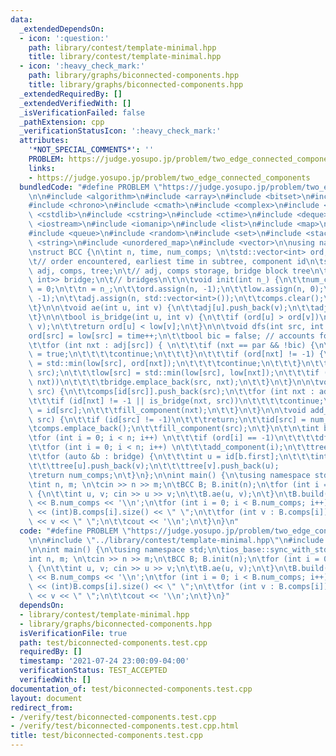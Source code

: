 ```yaml
---
data:
  _extendedDependsOn:
  - icon: ':question:'
    path: library/contest/template-minimal.hpp
    title: library/contest/template-minimal.hpp
  - icon: ':heavy_check_mark:'
    path: library/graphs/biconnected-components.hpp
    title: library/graphs/biconnected-components.hpp
  _extendedRequiredBy: []
  _extendedVerifiedWith: []
  _isVerificationFailed: false
  _pathExtension: cpp
  _verificationStatusIcon: ':heavy_check_mark:'
  attributes:
    '*NOT_SPECIAL_COMMENTS*': ''
    PROBLEM: https://judge.yosupo.jp/problem/two_edge_connected_components
    links:
    - https://judge.yosupo.jp/problem/two_edge_connected_components
  bundledCode: "#define PROBLEM \"https://judge.yosupo.jp/problem/two_edge_connected_components\"\
    \n\n#include <algorithm>\n#include <array>\n#include <bitset>\n#include <cassert>\n\
    #include <chrono>\n#include <cmath>\n#include <complex>\n#include <cstdio>\n#include\
    \ <cstdlib>\n#include <cstring>\n#include <ctime>\n#include <deque>\n#include\
    \ <iostream>\n#include <iomanip>\n#include <list>\n#include <map>\n#include <numeric>\n\
    #include <queue>\n#include <random>\n#include <set>\n#include <stack>\n#include\
    \ <string>\n#include <unordered_map>\n#include <vector>\n\nusing namespace std;\n\
    \nstruct BCC {\n\tint n, time, num_comps; \n\tstd::vector<int> ord, low, id; \n\
    \t// order encountered, earliest time in subtree, component id\n\tstd::vector<std::vector<int>>\
    \ adj, comps, tree;\n\t// adj, comps storage, bridge block tree\n\tstd::vector<std::pair<int,\
    \ int>> bridge;\n\t// bridges\n\t\n\tvoid init(int n_) {\n\t\tnum_comps = time\
    \ = 0;\n\t\tn = n_;\n\t\tord.assign(n, -1);\n\t\tlow.assign(n, 0);\n\t\tid.assign(n,\
    \ -1);\n\t\tadj.assign(n, std::vector<int>());\n\t\tcomps.clear();\n\t\ttree.clear();\n\
    \t}\n\n\tvoid ae(int u, int v) {\n\t\tadj[u].push_back(v);\n\t\tadj[v].push_back(u);\n\
    \t}\n\n\tbool is_bridge(int u, int v) {\n\t\tif (ord[u] > ord[v])\n\t\t\tstd::swap(u,\
    \ v);\n\t\treturn ord[u] < low[v];\n\t}\n\n\tvoid dfs(int src, int par) {\n\t\t\
    ord[src] = low[src] = time++;\n\t\tbool bic = false; // accounts for double edges\n\
    \t\tfor (int nxt : adj[src]) { \n\t\t\tif (nxt == par && !bic) {\n\t\t\t\tbic\
    \ = true;\n\t\t\t\tcontinue;\n\t\t\t}\n\t\t\tif (ord[nxt] != -1) {\n\t\t\t\tlow[src]\
    \ = std::min(low[src], ord[nxt]);\n\t\t\t\tcontinue;\n\t\t\t}\n\t\t\tdfs(nxt,\
    \ src);\n\t\t\tlow[src] = std::min(low[src], low[nxt]);\n\t\t\tif (is_bridge(src,\
    \ nxt))\n\t\t\t\tbridge.emplace_back(src, nxt);\n\t\t}\n\t}\n\n\tvoid fill_component(int\
    \ src) {\n\t\tcomps[id[src]].push_back(src);\n\t\tfor (int nxt : adj[src]) {\n\
    \t\t\tif (id[nxt] != -1 || is_bridge(nxt, src))\n\t\t\t\tcontinue;\n\t\t\tid[nxt]\
    \ = id[src];\n\t\t\tfill_component(nxt);\n\t\t}\n\t}\n\n\tvoid add_component(int\
    \ src) {\n\t\tif (id[src] != -1)\n\t\t\treturn;\n\t\tid[src] = num_comps++;\n\t\
    \tcomps.emplace_back();\n\t\tfill_component(src);\n\t}\n\t\n\tint build() {\n\t\
    \tfor (int i = 0; i < n; i++) \n\t\t\tif (ord[i] == -1)\n\t\t\t\tdfs(i, -1);\n\
    \t\tfor (int i = 0; i < n; i++) \n\t\t\tadd_component(i);\n\t\ttree.resize(num_comps);\n\
    \t\tfor (auto &b : bridge) {\n\t\t\tint u = id[b.first];\n\t\t\tint v = id[b.second];\n\
    \t\t\ttree[u].push_back(v);\n\t\t\ttree[v].push_back(u);            \n\t\t}\n\t\
    \treturn num_comps;\n\t}\n};\n\nint main() {\n\tusing namespace std;\n\tios_base::sync_with_stdio(0);\n\
    \tint n, m; \n\tcin >> n >> m;\n\tBCC B; B.init(n);\n\tfor (int i = 0; i < m ;i++)\
    \ {\n\t\tint u, v; cin >> u >> v;\n\t\tB.ae(u, v);\n\t}\n\tB.build();\n\tcout\
    \ << B.num_comps << '\\n';\n\tfor (int i = 0; i < B.num_comps; i++) {\n\t\tcout\
    \ << (int)B.comps[i].size() << \" \";\n\t\tfor (int v : B.comps[i]) \n\t\t\tcout\
    \ << v << \" \";\n\t\tcout << '\\n';\n\t}\n}\n"
  code: "#define PROBLEM \"https://judge.yosupo.jp/problem/two_edge_connected_components\"\
    \n\n#include \"../library/contest/template-minimal.hpp\"\n#include \"../library/graphs/biconnected-components.hpp\"\
    \n\nint main() {\n\tusing namespace std;\n\tios_base::sync_with_stdio(0);\n\t\
    int n, m; \n\tcin >> n >> m;\n\tBCC B; B.init(n);\n\tfor (int i = 0; i < m ;i++)\
    \ {\n\t\tint u, v; cin >> u >> v;\n\t\tB.ae(u, v);\n\t}\n\tB.build();\n\tcout\
    \ << B.num_comps << '\\n';\n\tfor (int i = 0; i < B.num_comps; i++) {\n\t\tcout\
    \ << (int)B.comps[i].size() << \" \";\n\t\tfor (int v : B.comps[i]) \n\t\t\tcout\
    \ << v << \" \";\n\t\tcout << '\\n';\n\t}\n}"
  dependsOn:
  - library/contest/template-minimal.hpp
  - library/graphs/biconnected-components.hpp
  isVerificationFile: true
  path: test/biconnected-components.test.cpp
  requiredBy: []
  timestamp: '2021-07-24 23:00:09-04:00'
  verificationStatus: TEST_ACCEPTED
  verifiedWith: []
documentation_of: test/biconnected-components.test.cpp
layout: document
redirect_from:
- /verify/test/biconnected-components.test.cpp
- /verify/test/biconnected-components.test.cpp.html
title: test/biconnected-components.test.cpp
---
```

